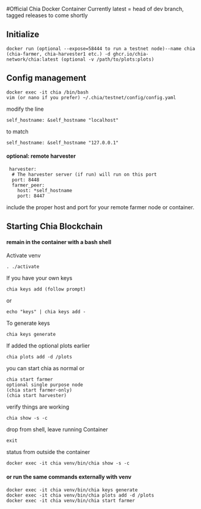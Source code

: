 #Official Chia Docker Container
Currently latest = head of dev branch, tagged releases to come shortly


## Initialize
```
docker run (optional --expose=58444 to run a testnet node)--name chia (chia-farmer, chia-harvester1 etc.) -d ghcr.io/chia-network/chia:latest (optional -v /path/to/plots:plots) 
```

## Config management
```
docker exec -it chia /bin/bash
vim (or nano if you prefer) ~/.chia/testnet/config/config.yaml
```

modify the line
```
self_hostname: &self_hostname "localhost"
```
to match
```
self_hostname: &self_hostname "127.0.0.1"
```

#### optional: remote harvester

```
 harvester:
  # The harvester server (if run) will run on this port
  port: 8448
  farmer_peer:
    host: *self_hostname
    port: 8447
```
include the proper host and port for your remote farmer node or container.

## Starting Chia Blockchain

#### remain in the container with a bash shell

Activate venv
```
. ./activate
```

If you have your own keys
```
chia keys add (follow prompt)
```
or
```
echo "keys" | chia keys add -
```

To generate keys
```
chia keys generate
```

If added the optional plots earlier

```
chia plots add -d /plots
```

you can start chia as normal or

```
chia start farmer
optional single purpose node
(chia start farmer-only)
(chia start harvester)
```

verify things are working
```
chia show -s -c
```

drop from shell, leave running Container
```
exit
```

status from outside the container

```
docker exec -it chia venv/bin/chia show -s -c
```

#### or run the same commands externally with venv
```
docker exec -it chia venv/bin/chia keys generate
docker exec -it chia venv/bin/chia plots add -d /plots
docker exec -it chia venv/bin/chia start farmer
```
